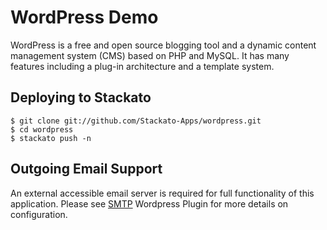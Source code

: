 # WordPress Demo

WordPress is a free and open source blogging tool and a dynamic content management system (CMS) based on PHP and MySQL. It has many features including a plug-in architecture and a template system. 

## Deploying to Stackato

    $ git clone git://github.com/Stackato-Apps/wordpress.git
    $ cd wordpress
    $ stackato push -n
    
## Outgoing Email Support

An external accessible email server is required for full functionality 
of this application. Please see [SMTP](http://wordpress.org/extend/plugins/smtp/) 
Wordpress Plugin for more details on configuration.
